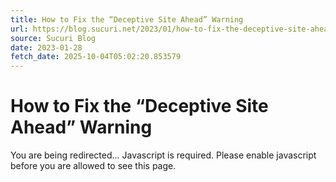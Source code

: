 ```yaml
---
title: How to Fix the “Deceptive Site Ahead” Warning
url: https://blog.sucuri.net/2023/01/how-to-fix-the-deceptive-site-ahead-warning.html
source: Sucuri Blog
date: 2023-01-28
fetch_date: 2025-10-04T05:02:20.853579
---
```


# How to Fix the “Deceptive Site Ahead” Warning

You are being redirected...
Javascript is required. Please enable javascript before you are allowed to see this page.